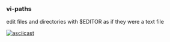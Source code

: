 ### vi-paths

edit files and directories with $EDITOR as if they were a text file

[![asciicast](https://asciinema.org/a/TOtkyLZHceizsfHNlHBdk1Jzs.svg)](https://asciinema.org/a/TOtkyLZHceizsfHNlHBdk1Jzs)
